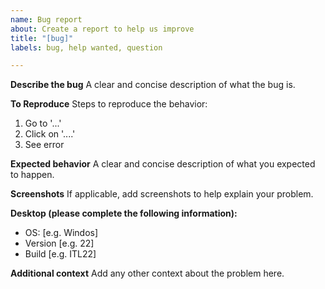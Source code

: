 ```yaml
---
name: Bug report
about: Create a report to help us improve
title: "[bug]"
labels: bug, help wanted, question

---
```


**Describe the bug**
A clear and concise description of what the bug is.

**To Reproduce**
Steps to reproduce the behavior:
1. Go to '...'
2. Click on '....'
3. See error

**Expected behavior**
A clear and concise description of what you expected to happen.

**Screenshots**
If applicable, add screenshots to help explain your problem.

**Desktop (please complete the following information):**
 - OS: [e.g. Windos]
 - Version [e.g. 22]
 - Build [e.g. ITL22]

**Additional context**
Add any other context about the problem here.